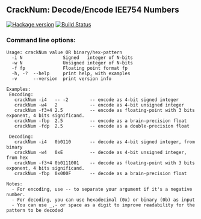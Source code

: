 ## CrackNum: Decode/Encode IEE754 Numbers

[![Hackage version](http://img.shields.io/hackage/v/crackNum.svg?label=Hackage)](http://hackage.haskell.org/package/crackNum)
[![Build Status](http://img.shields.io/travis/LeventErkok/crackNum.svg?label=Build)](http://travis-ci.org/LeventErkok/crackNum)

### Command line options:

    Usage: crackNum value OR binary/hex-pattern
      -i N               Signed   integer of N-bits
      -w N               Unsigned integer of N-bits
      -f fp              Floating point format fp
      -h, -?  --help     print help, with examples
      -v      --version  print version info
    
    Examples:
     Encoding:
       crackNum -i4   -- -2        -- encode as 4-bit signed integer
       crackNum -w4   2            -- encode as 4-bit unsigned integer
       crackNum -f3+4 2.5          -- encode as floating-point with 3 bits exponent, 4 bits significand.
       crackNum -fbp  2.5          -- encode as a brain-precision float
       crackNum -fdp  2.5          -- encode as a double-precision float
    
     Decoding:
       crackNum -i4   0b0110       -- decode as 4-bit signed integer, from binary
       crackNum -w4   0xE          -- decode as 4-bit unsigned integer, from hex
       crackNum -f3+4 0b0111001    -- decode as floating-point with 3 bits exponent, 4 bits significand.
       crackNum -fbp  0x000F       -- decode as a brain-precision float

    Notes:
      - For encoding, use -- to separate your argument if it's a negative number.
      - For decoding, you can use hexadecimal (0x) or binary (0b) as input
      - You can use _,- or space as a digit to improve readability for the pattern to be decoded
